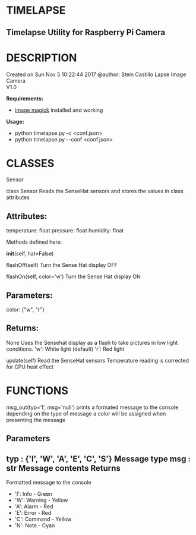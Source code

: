 
TIMELAPSE
===
Timelapse Utility for Raspberry Pi Camera
---

# DESCRIPTION

Created on Sun Nov 5 10:22:44 2017 
@author: Stein Castillo
           Lapse Image Camera          
                 V1.0                  

    
**Requirements:** 
* [image magick](https://www.theurbanpenguin.com/image-manipulation-on-the-raspberry-pi-using-imagemagick/) installed and working 

**Usage:** 
* python timelapse.py -c <conf.json> 
* python timelapse.py --conf <conf.json> 

# CLASSES
Sensor

class Sensor
   Reads the SenseHat sensors and stores the values 
   in class attributes
       
   Attributes:
   -----------
   temperature: float 
   pressure: float
   humidity: float
   
   Methods defined here:
   
   __init__(self, hat=False)
   
   flashOff(self)
   Turn the Sense Hat display OFF
   
   flashOn(self, color='w')
   Turn the Sense Hat display ON
   
   Parameters:
   -----------
   color: {"w", "r"}
   
   Returns:
   --------
   None
   Uses the Sensehat display as a flash to take pictures
   in low light conditions.
   'w': White light (default)
   'r': Red light
   
   update(self)
   Read the SenseHat sensors
   Temperature reading is corrected for CPU heat effect

# FUNCTIONS
msg_out(typ='I', msg='null')
    prints a formated message to the console
    depending on the type of message a color will be assigned
    when presenting the message
    
Parameters
----------
typ : {'I', 'W', 'A', 'E', 'C', 'S'}
    Message type
msg : str
    Message contents
Returns
-------
Formatted message to the console
* 'I': Info - Green 
* 'W': Warning - Yellow 
* 'A': Alarm - Red 
* 'E': Error - Red 
* 'C': Command - Yellow 
* 'N': Note - Cyan 
    
